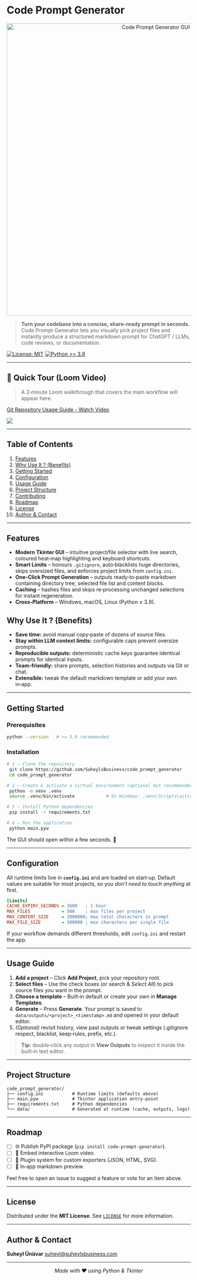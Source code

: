 # Code Prompt Generator

<p align="center">
  <!-- Replace the path below with the real screenshot once available -->
  <img src="https://backend.suheylsbusiness.com/files/view/681b65fcecafa1d39737fc2d" alt="Code Prompt Generator GUI" width="800"/>
</p>

> **Turn your codebase into a concise, share‑ready prompt in seconds.**
> Code Prompt Generator lets you visually pick project files and instantly produce a structured markdown prompt for ChatGPT / LLMs, code reviews, or documentation.

[![License: MIT](https://img.shields.io/badge/License-MIT-yellow.svg)](LICENSE) 
[![Python >= 3.9](https://img.shields.io/badge/python-%3E%3D3.9-blue)](https://www.python.org/)

---

## 🚀 Quick Tour (Loom Video)

> A 2‑minute Loom walkthrough that covers the main workflow will appear here.

<div>
    <a href="https://www.loom.com/share/3a175e57b4004c96aed2e33817e39adb">
      <p>Git Repository Usage Guide - Watch Video</p>
    </a>
    <a href="https://www.loom.com/share/3a175e57b4004c96aed2e33817e39adb">
      <img style="max-width:300px;" src="https://cdn.loom.com/sessions/thumbnails/3a175e57b4004c96aed2e33817e39adb-a51514ad303f5246-full-play.gif">
    </a>
  </div>

---

## Table of Contents

1. [Features](#features)
2. [Why Use It ? (Benefits)](#why-use-it--benefits)
3. [Getting Started](#getting-started)
4. [Configuration](#configuration)
5. [Usage Guide](#usage-guide)
6. [Project Structure](#project-structure)
7. [Contributing](#contributing)
8. [Roadmap](#roadmap)
9. [License](#license)
10. [Author & Contact](#author--contact)

---

## Features

* **Modern Tkinter GUI** – intuitive project/file selector with live search, coloured heat‑map highlighting and keyboard shortcuts.
* **Smart Limits** – honours `.gitignore`, auto‑blacklists huge directories, skips oversized files, and enforces project limits from `config.ini`.
* **One‑Click Prompt Generation** – outputs ready‑to‑paste markdown containing directory tree, selected file list and content blocks.
* **Caching** – hashes files and skips re‑processing unchanged selections for instant regeneration.
* **Cross‑Platform** – Windows, macOS, Linux (Python ≥ 3.9).

## Why Use It ? (Benefits)

* **Save time:** avoid manual copy‑paste of dozens of source files.
* **Stay within LLM context limits:** configurable caps prevent oversize prompts.
* **Reproducible outputs:** deterministic cache keys guarantee identical prompts for identical inputs.
* **Team‑friendly:** share prompts, selection histories and outputs via Git or chat.
* **Extensible:** tweak the default markdown template or add your own in‑app.

---

## Getting Started

### Prerequisites

```bash
python --version   # >= 3.9 recommended
```

### Installation

```bash
# 1 — Clone the repository
 git clone https://github.com/SuheylsBusiness/code_prompt_generator
 cd code_prompt_generator

# 2 — Create & activate a virtual environment (optional but recommended)
 python -m venv .venv
 source .venv/bin/activate            # On Windows: .venv\Scripts\activate

# 3 — Install Python dependencies
 pip install -r requirements.txt

# 4 — Run the application
 python main.pyw
```

The GUI should open within a few seconds. 🎉

---

## Configuration

All runtime limits live in **`config.ini`** and are loaded on start‑up.
Default values are suitable for most projects, so you *don’t need to touch anything* at first.

```ini
[Limits]
CACHE_EXPIRY_SECONDS = 3600   ; 1 hour
MAX_FILES            = 500    ; max files per project
MAX_CONTENT_SIZE     = 2000000; max total characters in prompt
MAX_FILE_SIZE        = 500000 ; max characters per single file
```

If your workflow demands different thresholds, edit `config.ini` and restart the app.

---

## Usage Guide

1. **Add a project** – Click **Add Project**, pick your repository root.
2. **Select files** – Use the check boxes (or search & *Select All*) to pick source files you want in the prompt.
3. **Choose a template** – Built‑in default or create your own in **Manage Templates**.
4. **Generate** – Press **Generate**. Your prompt is saved to `data/outputs/<project>_<timestamp>.md` and opened in your default editor.
5. *(Optional)* revisit history, view past outputs or tweak settings (.gitignore respect, blacklist, keep‑rules, prefix, etc.).

> **Tip:** double‑click any output in **View Outputs** to inspect it inside the built‑in text editor.

---

## Project Structure

```
code_prompt_generator/
├── config.ini           # Runtime limits (defaults above)
├── main.pyw             # Tkinter application entry‑point
├── requirements.txt     # Python dependencies
└── data/                # Generated at runtime (cache, outputs, logs)
```

---

## Roadmap

* [ ] 🌐 Publish PyPI package (`pip install code‑prompt‑generator`).
* [ ] 🎥 Embed interactive Loom video.
* [ ] 🔌 Plugin system for custom exporters (JSON, HTML, SVG).
* [ ] 📝 In‑app markdown preview.

Feel free to open an issue to suggest a feature or vote for an item above.

---

## License

Distributed under the **MIT License**. See [`LICENSE`](LICENSE) for more information.

---

## Author & Contact

**Suheyl Ünüvar**
[suheyl@suheylsbusiness.com](mailto:suheyl@suheylsbusiness.com)

---

<p align="center"><i>Made with ❤️  using Python & Tkinter</i></p>
